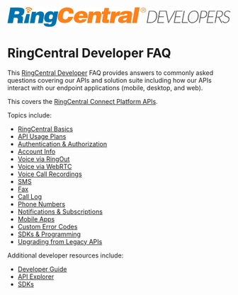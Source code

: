 ![RingCentral Developers](ringcentral-developers_1000x89.png)

# RingCentral Developer FAQ

This [RingCentral Developer](https://developers.ringcentral.com) FAQ provides answers to commonly asked questions covering our APIs and solution suite including how our APIs interact with our endpoint applications (mobile, desktop, and web).

This covers the [RingCentral Connect Platform APIs](https://developers.ringcentral.com).

Topics include:

* [RingCentral Basics](basics.md)
* [API Usage Plans](api_usage_plan.md)
* [Authentication & Authorization](oauth.md)
* [Account Info](account.md)
* [Voice via RingOut](voice_ringout.md)
* [Voice via WebRTC](voice_webrtc.md)
* [Voice Call Recordings](voice_recording.md)
* [SMS](sms.md)
* [Fax](fax.md)
* [Call Log](call_log.md)
* [Phone Numbers](phone_numbers.md)
* [Notifications & Subscriptions](notifications_subscriptions.md)
* [Mobile Apps](mobile.md)
* [Custom Error Codes](errors.md)
* [SDKs & Programming](sdks_programming.md)
* [Upgrading from Legacy APIs](legacy_ringout_faxout_apis.md)

Additional developer resources include:

* [Developer Guide](https://developer.ringcentral.com/api-docs/)
* [API Explorer](https://developer.ringcentral.com/api-explorer/)
* [SDKs](https://developer.ringcentral.com/library/sdks.html)
